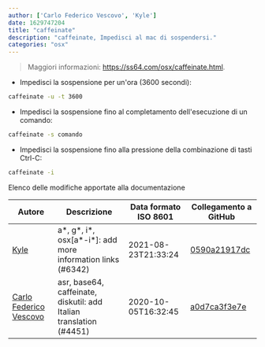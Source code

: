 ```yaml
---
author: ['Carlo Federico Vescovo', 'Kyle']
date: 1629747204
title: "caffeinate"
description: "caffeinate, Impedisci al mac di sospendersi."
categories: "osx"
---
```

> Maggiori informazioni: <https://ss64.com/osx/caffeinate.html>.

- Impedisci la sospensione per un'ora (3600 secondi):

```bash
caffeinate -u -t 3600
```

- Impedisci la sospensione fino al completamento dell'esecuzione di un comando:

```bash
caffeinate -s comando
```

- Impedisci la sospensione fino alla pressione della combinazione di tasti Ctrl-C:

```bash
caffeinate -i
```
Elenco delle modifiche apportate alla documentazione


Autore | Descrizione | Data formato ISO 8601 | Collegamento a GitHub
------|-----|-----|-----
[Kyle](mailto:76597257+Gitleptune@users.noreply.github.com) | a*, g*, i*, osx[a*-i*]: add more information links (#6342) | 2021-08-23T21:33:24 | [0590a21917dc](https://github.com/tldr-pages/tldr/commit/0590a21917dc981d3cc64b8094b1cffa9d0a3b78)
[Carlo Federico Vescovo](mailto:vescovocarlofederico@gmail.com) | asr, base64, caffeinate, diskutil: add Italian translation (#4451) | 2020-10-05T16:32:45 | [a0d7ca3f3e7e](https://github.com/tldr-pages/tldr/commit/a0d7ca3f3e7e678c8c388b6158c3225eca27fee1)

